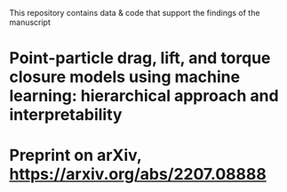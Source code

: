 This repository contains data & code that support the findings of the manuscript
# Point-particle drag, lift, and torque closure models using machine learning: hierarchical approach and interpretability

# Preprint on arXiv, https://arxiv.org/abs/2207.08888
